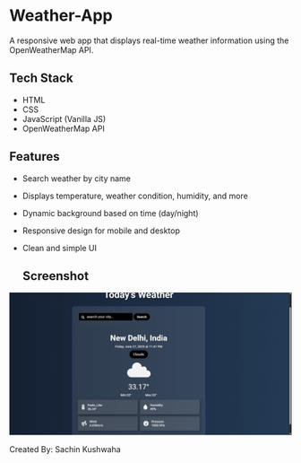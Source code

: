 # Weather-App
A responsive web app that displays real-time weather information using the OpenWeatherMap API.

##  Tech Stack
- HTML
- CSS
- JavaScript (Vanilla JS)
- OpenWeatherMap API

##  Features
- Search weather by city name
- Displays temperature, weather condition, humidity, and more
- Dynamic background based on time (day/night)
- Responsive design for mobile and desktop
- Clean and simple UI

  ## Screenshot
![image alt](https://github.com/sachindataninja123/Weather-App/blob/71557fc7db191dc24c5021ee8cbf487e024c548d/Screenshot%202025-06-27%20234707.png)


Created By: Sachin Kushwaha
